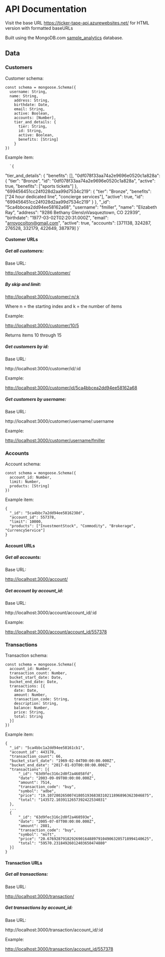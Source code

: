 API Documentation
=================

Visit the base URL https://ticker-tape-api.azurewebsites.net/ for HTML version with formatted baseURLs

Built using the MongoDB.com [sample_analytics](https://www.mongodb.com/docs/atlas/sample-data/sample-analytics/) database.

Data
----

### Customers

Customer schema:

```
const schema = mongoose.Schema({
  username: String,
  name: String,
    address: String,
    birthdate: Date,
    email: String,
    active: Boolean,
    accounts: [Number],
    tier_and_details: {
      tier: String,
      id: String,
      active: Boolean,
      benefits: [String]
    }
})
```

Example item:

      `{
  "tier_and_details": {
      "benefits": [],
      "0df078f33aa74a2e9696e0520c1a828a": {
          "tier": "Bronze",
          "id": "0df078f33aa74a2e9696e0520c1a828a",
          "active": true,
          "benefits": ["sports tickets"]
      },
      "699456451cc24f028d2aa99d7534c219": {
          "tier": "Bronze",
          "benefits": ["24 hour dedicated line", "concierge services"],
          "active": true,
          "id": "699456451cc24f028d2aa99d7534c219"
      }
  },
  "_id": "5ca4bbcea2dd94ee58162a68",
  "username": "fmiller",
  "name": "Elizabeth Ray",
  "address": "9286 Bethany Glens\nVasqueztown, CO 22939",
  "birthdate": "1977-03-02T02:20:31.000Z",
  "email": "arroyocolton@gmail.com",
  "active": true,
  "accounts": [371138, 324287, 276528, 332179, 422649, 387979]
}`

#### Customer URLs

##### Get all customers:

Base URL:

<http://localhost:3000/customer/>

##### By skip and limit:

<http://localhost:3000/customer/:n/:k>

Where n = the starting index and k = the number of items

Example:

<http://localhost:3000/customer/10/5>

Returns items 10 through 15

##### Get customers by id:

Base URL:

http://localhost:3000/customer/id/:id

Example:

<http://localhost:3000/customer/id/5ca4bbcea2dd94ee58162a68>

##### Get customers by username:

Base URL:

http://localhost:3000/customer/username/:username

Example:

<http://localhost:3000/customer/username/fmiller>

### Accounts

Account schema:

```
const schema = mongoose.Schema({
  account_id: Number,
  limit: Number,
  products: [String]
})
```

Example item:

```
{
  "_id": "5ca4bbc7a2dd94ee5816238d",
  "account_id": 557378,
  "limit": 10000,
  "products": ["InvestmentStock", "Commodity", "Brokerage", "CurrencyService"]
}
```

#### Account URLs

##### Get all accounts:

Base URL:

<http://localhost:3000/account/>

##### Get account by account_id:

Base URL:

http://localhost:3000/account/account_id/:id

Example:

<http://localhost:3000/account/account_id/557378>

### Transactions

Transaction schema:

```
const schema = mongoose.Schema({
  account_id: Number,
  transaction_count: Number,
  bucket_start_date: Date,
  bucket_end_date: Date,
  transactions: [{
    date: Date,
    amount: Number,
    transaction_code: String,
    description: String,
    balance: Number,
    price: String,
    total: String
  }]
})
```

Example item:

```
{
  "_id": "5ca4bbc1a2dd94ee58161cb1",
  "account_id": 443178,
  "transaction_count": 66,
  "bucket_start_date": "1969-02-04T00:00:00.000Z",
  "bucket_end_date": "2017-01-03T00:00:00.000Z",
  "transactions": [{
      "_id": "63d9fec316c2d0f2a46058fd",
      "date": "2003-09-09T00:00:00.000Z",
      "amount": 7514,
      "transaction_code": "buy",
      "symbol": "adbe",
      "price": "19.1072802650074180519368383102118968963623046875",
      "total": "143572.1039112657392422534031"
  },
  ...
  {
      "_id": "63d9fec316c2d0f2a460593e",
      "date": "2005-07-07T00:00:00.000Z",
      "amount": 2881,
      "transaction_code": "buy",
      "symbol": "msft",
      "price": "20.6769287918292690164889791049063205718994140625",
      "total": "59570.23184926012403650474880"
  }]
}
```

#### Transaction URLs

##### Get all transactions:

Base URL:

<http://localhost:3000/transaction/>

##### Get transactions by account_id:

Base URL:

http://localhost:3000/transaction/account_id/:id

Example:

<http://localhost:3000/transaction/account_id/557378>
